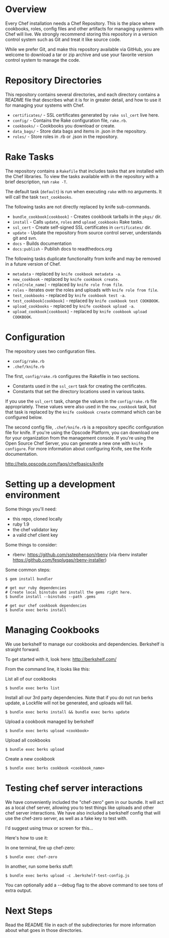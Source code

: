 Overview
========

Every Chef installation needs a Chef Repository. This is the place where cookbooks, roles, config files and other artifacts for managing systems with Chef will live. We strongly recommend storing this repository in a version control system such as Git and treat it like source code.

While we prefer Git, and make this repository available via GitHub, you are welcome to download a tar or zip archive and use your favorite version control system to manage the code.

Repository Directories
======================

This repository contains several directories, and each directory contains a README file that describes what it is for in greater detail, and how to use it for managing your systems with Chef.

* `certificates/` - SSL certificates generated by `rake ssl_cert` live here.
* `config/` - Contains the Rake configuration file, `rake.rb`.
* `cookbooks/` - Cookbooks you download or create.
* `data_bags/` - Store data bags and items in .json in the repository.
* `roles/` - Store roles in .rb or .json in the repository.

Rake Tasks
==========

The repository contains a `Rakefile` that includes tasks that are installed with the Chef libraries. To view the tasks available with in the repository with a brief description, run `rake -T`.

The default task (`default`) is run when executing `rake` with no arguments. It will call the task `test_cookbooks`.

The following tasks are not directly replaced by knife sub-commands.

* `bundle_cookbook[cookbook]` - Creates cookbook tarballs in the `pkgs/` dir.
* `install` - Calls `update`, `roles` and `upload_cookbooks` Rake tasks.
* `ssl_cert` - Create self-signed SSL certificates in `certificates/` dir.
* `update` - Update the repository from source control server, understands git and svn.
* `docs` - Builds documentation
* `docs:publish` - Publish docs to readthedocs.org

The following tasks duplicate functionality from knife and may be removed in a future version of Chef.

* `metadata` - replaced by `knife cookbook metadata -a`.
* `new_cookbook` - replaced by `knife cookbook create`.
* `role[role_name]` - replaced by `knife role from file`.
* `roles` - iterates over the roles and uploads with `knife role from file`.
* `test_cookbooks` - replaced by `knife cookbook test -a`.
* `test_cookbook[cookbook]` - replaced by `knife cookbook test COOKBOOK`.
* `upload_cookbooks` - replaced by `knife cookbook upload -a`.
* `upload_cookbook[cookbook]` - replaced by `knife cookbook upload COOKBOOK`.

Configuration
=============

The repository uses two configuration files.

* ```config/rake.rb```
* ```.chef/knife.rb```

The first, `config/rake.rb` configures the Rakefile in two sections.

* Constants used in the `ssl_cert` task for creating the certificates.
* Constants that set the directory locations used in various tasks.

If you use the `ssl_cert` task, change the values in the `config/rake.rb` file appropriately. These values were also used in the `new_cookbook` task, but that task is replaced by the `knife cookbook create` command which can be configured below.

The second config file, `.chef/knife.rb` is a repository specific configuration file for knife. If you're using the Opscode Platform, you can download one for your organization from the management console. If you're using the Open Source Chef Server, you can generate a new one with `knife configure`. For more information about configuring Knife, see the Knife documentation.

http://help.opscode.com/faqs/chefbasics/knife

Setting up a development environment
====================================

Some things you'll need:

  * this repo, cloned locally
  * ruby 1.9
  * the chef validator key
  * a valid chef client key

Some things to consider:

  * rbenv: https://github.com/sstephenson/rbenv (via rbenv installer https://github.com/fesplugas/rbenv-installer)

Some common steps:

    $ gem install bundler

    # get our ruby dependencies
    # Create local binstubs and install the gems right here.
    $ bundle install --binstubs --path .gems

    # get our chef cookbook dependencies
    $ bundle exec berks install

Managing Cookbooks
==================

We use berkshelf to manage our cookbooks and dependencies. Berkshelf is
straight forward.

To get started with it, look here: http://berkshelf.com/

From the command line, it looks like this:

List all of our cookbooks

    $ bundle exec berks list

Install all our 3rd party dependencies. Note that if you do not run berks
update, a Lockfile will not be generated, and uploads will fail.

    $ bundle exec berks install && bundle exec berks update

Upload a cookbook managed by berkshelf

    $ bundle exec berks upload <cookbook>

Upload all cookbooks

    $ bundle exec berks upload

Create a new cookbook

    $ bundle exec berks cookbook <cookbook_name>

Testing chef server interactions
================================

We have conveniently included the "chef-zero" gem in our bundle. It will act as a local
chef server, allowing you to test things like uploads and other chef server
interactions. We have also included a berkshelf config that will use the
chef-zero server, as well as a fake key to test with.

I'd suggest using tmux or screen for this...

Here's how to use it:

In one terminal, fire up chef-zero:

    $ bundle exec chef-zero

In another, run some berks stuff:

    $ bundle exec berks upload -c .berkshelf-test-config.js

You can optionally add a --debug flag to the above command to see tons of
extra output.

Next Steps
==========

Read the README file in each of the subdirectories for more information about what goes in those directories.
